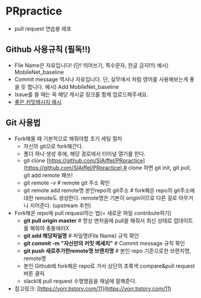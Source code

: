 # PRpractice

* pull request 연습용 레포

## Github 사용규칙 (필독!!)

- File Name은 자유입니다! (단! 띄어쓰기, 특수문자, 한글 금지!!!) 예시) MobileNet_baseline
- Commit message 역시나 자유입니다. 단, 실무에서 처럼 영어를 사용해보는게 좋을 듯 합니다. 예시) Add MobileNet_baseline
- Issue를 쓸 때는 꼭 해당 게시글 링크를 함께 업로드해주세요.
- [좋은 커밋메시지 예시](https://velog.io/@hyeong412/TIL-%EC%A2%8B%EC%9D%80-%EC%BB%A4%EB%B0%8B-%EB%A9%94%EC%84%B8%EC%A7%80-%EC%9E%91%EC%84%B1%ED%95%98%EA%B8%B0-)

## Git 사용법

- Fork해올 때 기본적으로 해줘야할 초기 세팅 절차
    - 자신의 git으로 fork해간다.
    - 폴더 하나 생성 후에, 해당 경로에서 터미널 열기를 한다.
    - git clone [https://github.com/SIAiffel/PRpractice](https://github.com/SIAiffel/PRpractice) # clone 하면 git init, git pull, git add remote 패쓰!
    - git remote -v # remote git 주소 확인
    - git remote add remote명 본인repo의 git주소 # fork해온 repo의 git주소에 대한 remote도 생성한다. remote명은 기본이 origin이므로 다른 걸로 아무거나 지어준다. (upstream 추천)
- Fork해온 repo에 pull request하는 법(= 새로운 파일 contribute하기)
    - **git pull origin master** # 항상 맨처음에 pull을 해줘서 최신 상태로 업데이트를 해줘야 충돌에러X
    - **git add 해당파일명** # 파일명(File Name) 규칙 확인
    - **git commit -m "자신만의 커밋 메세지"** # Commit message 규칙 확인
    - **git push 새로추가한remote명 브랜치명** # 본인 repo 기준으로한 브랜치명, remote명
    - 본인 Github에 fork해온 repo로 가서 상단의 초록색 compare&pull request 버튼 클릭
    - slack에 pull request 수행했음을 채널에 말해준다.
- 참고링크: [https://yorr.tistory.com/11](https://yorr.tistory.com/11)



